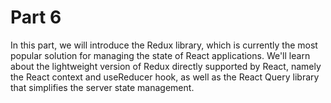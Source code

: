 # Part 6

In this part, we will introduce the Redux library, which is currently the most popular solution for managing the state of React applications. We'll learn about the lightweight version of Redux directly supported by React, namely the React context and useReducer hook, as well as the React Query library that simplifies the server state management.

